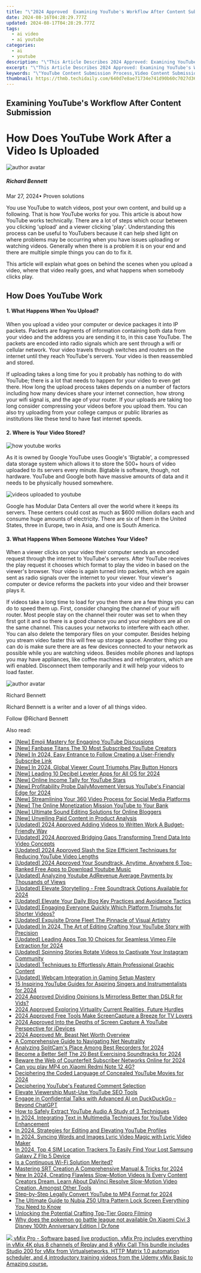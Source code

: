 ```yaml
---
title: "\"2024 Approved  Examining YouTube's Workflow After Content Submission\""
date: 2024-08-16T04:28:29.777Z
updated: 2024-08-17T04:28:29.777Z
tags:
  - ai video
  - ai youtube
categories:
  - ai
  - youtube
description: "\"This Article Describes 2024 Approved: Examining YouTube's Workflow After Content Submission\""
excerpt: "\"This Article Describes 2024 Approved: Examining YouTube's Workflow After Content Submission\""
keywords: "\"YouTube Content Submission Process,Video Content Submission,YouTubes Submission Protocol,Post-Submission YouTube Flow,Content Upload Workflow,Submitted Video Handling,Content Inspection in YouTube\""
thumbnail: https://thmb.techidaily.com/640d7e8ae71734e741d90b60c7027d369bb73ea6dc95cbde06bedc68934e5552.jpg
---
```


## Examining YouTube's Workflow After Content Submission

# How Does YouTube Work After a Video Is Uploaded

![author avatar](https://images.wondershare.com/filmora/article-images/richard-bennett.jpg)

##### Richard Bennett

 Mar 27, 2024• Proven solutions

You use YouTube to watch videos, post your own content, and build up a following. That is how YouTube works for you. This article is about how YouTube works technically. There are a lot of steps which occur between you clicking 'upload' and a viewer clicking 'play'. Understanding this process can be useful to YouTubers because it can help shed light on where problems may be occurring when you have issues uploading or watching videos. Generally when there is a problem it is on your end and there are multiple simple things you can do to fix it.

This article will explain what goes on behind the scenes when you upload a video, where that video really goes, and what happens when somebody clicks play.

## How Does YouTube Work

#### 1\. What Happens When You Upload?

When you upload a video your computer or device packages it into IP packets. Packets are fragments of information containing both data from your video and the address you are sending it to, in this case YouTube. The packets are encoded into radio signals which are sent through a wifi or cellular network. Your video travels through switches and routers on the internet until they reach YouTube's servers. Your video is then reassembled and stored.

If uploading takes a long time for you it probably has nothing to do with YouTube; there is a lot that needs to happen for your video to even get there. How long the upload process takes depends on a number of factors including how many devices share your internet connection, how strong your wifi signal is, and the age of your router. If your uploads are taking too long consider compressing your videos before you upload them. You can also try uploading from your college campus or public libraries as institutions like these tend to have fast internet speeds.

#### 2\. Where is Your Video Stored?

![how youtube works](https://images.wondershare.com/filmora/article-images/how-youtube-works.JPG)

As it is owned by Google YouTube uses Google's 'Bigtable', a compressed data storage system which allows it to store the 500+ hours of video uploaded to its servers every minute. Bigtable is software, though, not hardware. YouTube and Google both have massive amounts of data and it needs to be physically housed somewhere.

![videos uploaded to youtube](https://images.wondershare.com/filmora/article-images/videos-uploaded-to-youtube.jpg)

Google has Modular Data Centers all over the world where it keeps its servers. These centers could cost as much as $600 million dollars each and consume huge amounts of electricity. There are six of them in the United States, three in Europe, two in Asia, and one is South America.

#### 3\. What Happens When Someone Watches Your Video?

When a viewer clicks on your video their computer sends an encoded request through the internet to YouTube's servers. After YouTube receives the play request it chooses which format to play the video in based on the viewer's browser. Your video is again turned into packets, which are again sent as radio signals over the internet to your viewer. Your viewer's computer or device reforms the packets into your video and their browser plays it.

If videos take a long time to load for you then there are a few things you can do to speed them up. First, consider changing the channel of your wifi router. Most people stay on the channel their router was set to when they first got it and so there is a good chance you and your neighbors are all on the same channel. This causes your networks to interfere with each other. You can also delete the temporary files on your computer. Besides helping you stream video faster this will free up storage space. Another thing you can do is make sure there are as few devices connected to your network as possible while you are watching videos. Besides mobile phones and laptops you may have appliances, like coffee machines and refrigerators, which are wifi enabled. Disconnect them temporarily and it will help your videos to load faster.

![author avatar](https://images.wondershare.com/filmora/article-images/richard-bennett.jpg)

Richard Bennett

Richard Bennett is a writer and a lover of all things video.

Follow @Richard Bennett


<ins class="adsbygoogle"
     style="display:block"
     data-ad-format="autorelaxed"
     data-ad-client="ca-pub-7571918770474297"
     data-ad-slot="1223367746"></ins>



<ins class="adsbygoogle"
     style="display:block"
     data-ad-client="ca-pub-7571918770474297"
     data-ad-slot="8358498916"
     data-ad-format="auto"
     data-full-width-responsive="true"></ins>

<span class="atpl-alsoreadstyle">Also read:</span>
<div><ul>
<li><a href="https://youtube-zero.techidaily.com/moji-mastery-for-engaging-youtube-discussions/"><u>[New] Emoji Mastery for Engaging YouTube Discussions</u></a></li>
<li><a href="https://youtube-zero.techidaily.com/anbase-titans-the-10-most-subscribed-youtube-creators/"><u>[New] Fanbase Titans  The 10 Most Subscribed YouTube Creators</u></a></li>
<li><a href="https://youtube-zero.techidaily.com/n-2024-easy-entrance-to-follow-creating-a-user-friendly-subscribe-link/"><u>[New] In 2024, Easy Entrance to Follow  Creating a User-Friendly Subscribe Link</u></a></li>
<li><a href="https://youtube-zero.techidaily.com/n-2024-global-viewer-count-triumphs-play-button-honors/"><u>[New] In 2024, Global Viewer Count Triumphs  Play Button Honors</u></a></li>
<li><a href="https://youtube-zero.techidaily.com/eading-10-decibel-leveler-apps-for-all-os-for-2024/"><u>[New] Leading 10 Decibel Leveler Apps for All OS for 2024</u></a></li>
<li><a href="https://youtube-zero.techidaily.com/nline-income-tally-for-youtube-stars/"><u>[New] Online Income Tally for YouTube Stars</u></a></li>
<li><a href="https://youtube-zero.techidaily.com/rofitability-probe-dailymovement-versus-youtubes-financial-edge-for-2024/"><u>[New] Profitability Probe  DailyMovement Versus YouTube's Financial Edge for 2024</u></a></li>
<li><a href="https://facebook-video-content.techidaily.com/new-streamlining-your-360-video-process-for-social-media-platforms/"><u>[New] Streamlining Your 360 Video Process for Social Media Platforms</u></a></li>
<li><a href="https://youtube-zero.techidaily.com/he-online-monetization-mission-youtube-to-your-bank/"><u>[New] The Online Monetization Mission  YouTube to Your Bank</u></a></li>
<li><a href="https://youtube-zero.techidaily.com/ltimate-sound-editing-solutions-for-online-bloggers/"><u>[New] Ultimate Sound Editing Solutions for Online Bloggers</u></a></li>
<li><a href="https://some-skills.techidaily.com/new-unveiling-paid-content-in-product-analysis/"><u>[New] Unveiling Paid Content in Product Analysis</u></a></li>
<li><a href="https://youtube-zero.techidaily.com/ed-2024-approved-adding-videos-to-written-work-a-budget-friendly-way/"><u>[Updated] 2024 Approved  Adding Videos to Written Work  A Budget-Friendly Way</u></a></li>
<li><a href="https://youtube-zero.techidaily.com/ed-2024-approved-bridging-gaps-transforming-trend-data-into-video-concepts/"><u>[Updated] 2024 Approved  Bridging Gaps  Transforming Trend Data Into Video Concepts</u></a></li>
<li><a href="https://youtube-zero.techidaily.com/ed-2024-approved-slash-the-size-efficient-techniques-for-reducing-youtube-video-lengths/"><u>[Updated] 2024 Approved  Slash the Size  Efficient Techniques for Reducing YouTube Video Lengths</u></a></li>
<li><a href="https://youtube-zero.techidaily.com/ed-2024-approved-your-soundtrack-anytime-anywhere-6-top-ranked-free-apps-to-download-youtube-music/"><u>[Updated] 2024 Approved  Your Soundtrack, Anytime, Anywhere  6 Top-Ranked Free Apps to Download Youtube Music</u></a></li>
<li><a href="https://youtube-sure.techidaily.com/ed-analyzing-youtube-adrevenue-average-payments-by-thousands-of-views/"><u>[Updated] Analyzing Youtube AdRevenue  Average Payments by Thousands of Views</u></a></li>
<li><a href="https://youtube-zero.techidaily.com/ed-elevate-storytelling-free-soundtrack-options-available-for-2024/"><u>[Updated] Elevate Storytelling - Free Soundtrack Options Available for 2024</u></a></li>
<li><a href="https://youtube-zero.techidaily.com/ed-elevate-your-daily-blog-key-practices-and-avoidance-tactics/"><u>[Updated] Elevate Your Daily Blog  Key Practices and Avoidance Tactics</u></a></li>
<li><a href="https://youtube-zero.techidaily.com/ed-engaging-everyone-quickly-which-platform-triumphs-for-shorter-videos/"><u>[Updated] Engaging Everyone Quickly  Which Platform Triumphs for Shorter Videos?</u></a></li>
<li><a href="https://some-knowledge.techidaily.com/updated-exquisite-drone-fleet-the-pinnacle-of-visual-artistry/"><u>[Updated] Exquisite Drone Fleet  The Pinnacle of Visual Artistry</u></a></li>
<li><a href="https://youtube-zero.techidaily.com/ed-in-2024-the-art-of-editing-crafting-your-youtube-story-with-precision/"><u>[Updated] In 2024, The Art of Editing  Crafting Your YouTube Story with Precision</u></a></li>
<li><a href="https://vimeo-videos.techidaily.com/updated-leading-apps-top-10-choices-for-seamless-vimeo-file-extraction-for-2024/"><u>[Updated] Leading Apps  Top 10 Choices for Seamless Vimeo File Extraction for 2024</u></a></li>
<li><a href="https://instagram-videos.techidaily.com/updated-spinning-stories-rotate-videos-to-captivate-your-instagram-community/"><u>[Updated] Spinning Stories  Rotate Videos to Captivate Your Instagram Community</u></a></li>
<li><a href="https://some-guidance.techidaily.com/updated-techniques-to-effortlessly-attain-professional-graphic-content/"><u>[Updated] Techniques to Effortlessly Attain Professional Graphic Content</u></a></li>
<li><a href="https://screen-video-capture.techidaily.com/updated-webcam-integration-in-gaming-setup-mastery/"><u>[Updated] Webcam Integration in Gaming Setup Mastery</u></a></li>
<li><a href="https://youtube-zero.techidaily.com/spiring-youtube-guides-for-aspiring-singers-and-instrumentalists-for-2024/"><u>15 Inspiring YouTube Guides for Aspiring Singers and Instrumentalists for 2024</u></a></li>
<li><a href="https://youtube-zero.techidaily.com/approved-dividing-opinions-is-mirrorless-better-than-dslr-for-vids/"><u>2024 Approved  Dividing Opinions  Is Mirrorless Better than DSLR for Vids?</u></a></li>
<li><a href="https://some-techniques.techidaily.com/2024-approved-exploring-virtuality-current-realities-future-hurdles/"><u>2024 Approved  Exploring Virtuality  Current Realities, Future Hurdles</u></a></li>
<li><a href="https://screen-mirroring-recording.techidaily.com/2024-approved-free-tools-make-screencapture-a-breeze-for-tv-lovers/"><u>2024 Approved  Free Tools Make ScreenCapture a Breeze for TV Lovers</u></a></li>
<li><a href="https://youtube-zero.techidaily.com/approved-into-the-depths-of-screen-capture-a-youtube-perspective-for-idevices/"><u>2024 Approved  Into the Depths of Screen Capture  A YouTube Perspective for iDevices</u></a></li>
<li><a href="https://youtube-zero.techidaily.com/approved-mr-beast-net-worth-overview/"><u>2024 Approved  Mr. Beast  Net Worth Overview</u></a></li>
<li><a href="https://tech-recovery.techidaily.com/a-comprehensive-guide-to-navigating-net-neutrality/"><u>A Comprehensive Guide to Navigating Net Neutrality</u></a></li>
<li><a href="https://screen-activity-recording.techidaily.com/analyzing-splitcams-place-among-best-recorders-for-2024/"><u>Analyzing SplitCam's Place Among Best Recorders for 2024</u></a></li>
<li><a href="https://extra-resources.techidaily.com/become-a-better-self-the-20-best-exercising-soundtracks-for-2024/"><u>Become a Better Self  The 20 Best Exercising Soundtracks for 2024</u></a></li>
<li><a href="https://youtube-zero.techidaily.com/e-the-web-of-counterfeit-subscriber-networks-online-for-2024/"><u>Beware the Web of Counterfeit Subscriber Networks Online for 2024</u></a></li>
<li><a href="https://phone-solutions.techidaily.com/can-you-play-mp4-on-xiaomi-redmi-note-12-4g-by-aiseesoft-video-converter-play-mp4-on-android/"><u>Can you play MP4 on Xiaomi Redmi Note 12 4G?</u></a></li>
<li><a href="https://youtube-zero.techidaily.com/hering-the-coded-language-of-concealed-youtube-movies-for-2024/"><u>Deciphering the Coded Language of Concealed YouTube Movies for 2024</u></a></li>
<li><a href="https://youtube-zero.techidaily.com/hering-youtubes-featured-comment-selection/"><u>Deciphering YouTube's Featured Comment Selection</u></a></li>
<li><a href="https://youtube-zero.techidaily.com/te-viewership-must-use-youtube-seo-tools/"><u>Elevate Viewership  Must-Use YouTube SEO Tools</u></a></li>
<li><a href="https://tech-haven.techidaily.com/engage-in-confidential-talks-with-advanced-ai-on-duckduckgo-beyond-chatgpt/"><u>Engage in Confidential Talks with Advanced AI on DuckDuckGo – Beyond ChatGPT</u></a></li>
<li><a href="https://youtube-zero.techidaily.com/o-safely-extract-youtube-audio-a-study-of-3-techniques/"><u>How to Safely Extract YouTube Audio  A Study of 3 Techniques</u></a></li>
<li><a href="https://youtube-zero.techidaily.com/24-integrating-text-in-multimedia-techniques-for-youtube-video-enhancement/"><u>In 2024, Integrating Text in Multimedia  Techniques for YouTube Video Enhancement</u></a></li>
<li><a href="https://youtube-zero.techidaily.com/24-strategies-for-editing-and-elevating-youtube-profiles/"><u>In 2024, Strategies for Editing and Elevating YouTube Profiles</u></a></li>
<li><a href="https://youtube-zero.techidaily.com/24-syncing-words-and-images-lyric-video-magic-with-lyric-video-maker/"><u>In 2024, Syncing Words and Images  Lyric Video Magic with Lyric Video Maker</u></a></li>
<li><a href="https://android-unlock.techidaily.com/in-2024-top-4-sim-location-trackers-to-easily-find-your-lost-samsung-galaxy-z-flip-5-device-by-drfone-android/"><u>In 2024, Top 4 SIM Location Trackers To Easily Find Your Lost Samsung Galaxy Z Flip 5 Device</u></a></li>
<li><a href="https://buynow-info.techidaily.com/is-a-continuous-wi-fi-solution-merited/"><u>Is a Continuous Wi-Fi Solution Merited?</u></a></li>
<li><a href="https://some-guidance.techidaily.com/mastering-srt-creation-a-comprehensive-manual-and-tricks-for-2024/"><u>Mastering SRT Creation  A Comprehensive Manual & Tricks for 2024</u></a></li>
<li><a href="https://ai-video-editing.techidaily.com/new-in-2024-creating-flawless-slow-motion-videos-is-every-content-creators-dream-learn-about-davinci-resolve-slow-motion-video-creation-amongst-other-tools./"><u>New In 2024, Creating Flawless Slow-Motion Videos Is Every Content Creators Dream. Learn About DaVinci Resolve Slow-Motion Video Creation, Amongst Other Tools</u></a></li>
<li><a href="https://youtube-zero.techidaily.com/by-step-legally-convert-youtube-to-mp4-format-for-2024/"><u>Step-by-Step  Legally Convert YouTube to MP4 Format for 2024</u></a></li>
<li><a href="https://easy-unlock-android.techidaily.com/the-ultimate-guide-to-nubia-z50-ultra-pattern-lock-screen-everything-you-need-to-know-by-drfone-android/"><u>The Ultimate Guide to Nubia Z50 Ultra Pattern Lock Screen Everything You Need to Know</u></a></li>
<li><a href="https://fox-hovers.techidaily.com/unlocking-the-potential-crafting-top-tier-gopro-filming/"><u>Unlocking the Potential  Crafting Top-Tier Gopro Filming</u></a></li>
<li><a href="https://change-location.techidaily.com/why-does-the-pokemon-go-battle-league-not-available-on-xiaomi-civi-3-disney-100th-anniversary-edition-drfone-by-drfone-virtual-android/"><u>Why does the pokemon go battle league not available On Xiaomi Civi 3 Disney 100th Anniversary Edition | Dr.fone</u></a></li>
</ul></div>

<!-- affiliate ads begin -->
<a href="https://secure.2checkout.com/order/checkout.php?PRODS=30901410&QTY=1&AFFILIATE=108875&CART=1"> <img src="https://secure.avangate.com/images/merchant/ce9a6fb2becc2d235e62b125e9260102/products/copy_1_copy_vMixCallScreenshot1-large.jpg" border="0"> vMix Pro - Software based live production. vMix Pro includes everything in vMix 4K plus 8 channels of Replay and 8 vMix Call 
This bundle includes Studio 200 for vMix from Virtualsetworks, HTTP Matrix 1.0 automation scheduler, and 4 introductory training videos from the Udemy vMix Basic to Amazing course. </a>
<!-- affiliate ads end -->